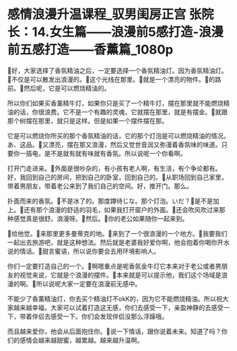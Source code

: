 # 感情浪漫升温课程_驭男闺房正宫 张院长：14.女生篇——浪漫前5感打造-浪漫前五感打造——香薰篇_1080p

🎼好，大家选择了香氛精油之后，一定要选择一个香氛精油灯。因为香氛精油灯。🎼不仅是可以散发出浪漫的。🎼这个光线在那里。🎼就是一个漂亮的物件。🎼的路前。🎼然后呢，它是可以燃烧精油的。

所以你们如果买香薰精牛灯，如果你只是买了一个精牛灯，摆在那里就不能燃烧精油的话，你很浪费。它不是一个有趣的灵魂，它就摆在那里，就是有摆金。🎼就跟那个树摆在那里，就只是这样。但是如果一个摆件摆在那。

它是可以燃烧你所买的那个香氛精油的话，它的那个灯泡是可以燃烧精油的情况。あ、这品。🎼又漂亮，摆在那又浪漫，然后又觉世音润又弥漫着香氛味的味道。只要你一插电，是不是就有就有味就有香氛。所以说呢一个你看啊。

打开门走进来。🎼外面是很吵杂的，有小孩有老人啊，有生活，有个争论都有。好，我回到自己的房间，把到自己的卧室，回到自己的。🎼从职场回到自己家里，带着男朋友，带着老公来到了我们自己的空间。好，推开门。那么。

扑面而来的香氛。🎼不是冰了的。那度蹲待じな。那个灯泡。いだ？🎼是不是加上。🎼还有那个浪漫的舒适的羽毛，如果我打开窗户的外面。🎼还会吹风吹过来那种感觉真是很舒。浪漫呀。🎼然后。🎼你的老公如果随你一起来到。

🎼给他觉。🎼来那里更多曼蒂克的地。🎼来到了一个很浪漫的一个地方。🎼我要我们一起出去旅游吧，就是这种想法。然后就是老婆我好爱你啊，他会抱着你喝你开水说的情话。🎼甜言蜜语，所以说你要会去用环境影响人。

你们一定要打造自己的一个。🎼啊嗯重点是呢香氛金牛灯它本来对于老公或者男朋友的视觉来说，它就是个浪漫的摆件。🎼本来就是可以提示他，我们这个场域是浪漫的啊。🎼所以说呢大家一定要在浪漫前无感中。

不能少了香薰精油灯，你去买个精油灯不okK的，因为它不能燃烧精油。所以祝大家越来越幸福，大家可以试着打造这无感，你们去感受一下，亲盈神静的去感受一下，带着伴侣去感受一下。你们会发现伴侣没那么浮躁哦。

而且越来爱你，他会从后面抱住你。🎼说一下情话，跟你说着未来。知道了吗？你们的感情会越来越甜蜜，越累越。越来越升温啊。

